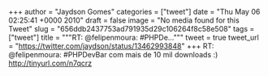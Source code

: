 
+++
author = "Jaydson Gomes"
categories = ["tweet"]
date = "Thu May 06 02:25:41 +0000 2010"
draft = false
image = "No media found for this Tweet"
slug = "656ddb2437753ad791935d29c106264f8c58e508"
tags = ["tweet"]
title = """RT: @felipenmoura: #PHPDe..."""
tweet = true
tweet_url = "https://twitter.com/jaydson/status/13462993848"
+++
RT: @felipenmoura: #PHPDevBar com mais de 10 mil downloads :) http://tinyurl.com/n7qcrz
